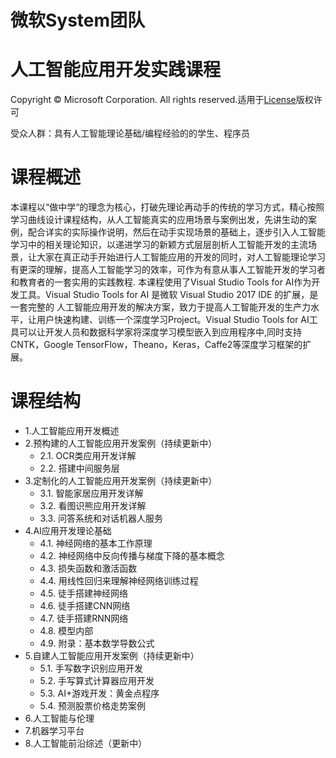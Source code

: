 # 微软System团队
# 人工智能应用开发实践课程
Copyright © Microsoft Corporation. All rights reserved.适用于[License](./LICENSE.md)版权许可

受众人群：具有人工智能理论基础/编程经验的的学生、程序员
# 课程概述
本课程以“做中学“的理念为核心，打破先理论再动手的传统的学习方式，精心按照学习曲线设计课程结构，从人工智能真实的应用场景与案例出发，先讲生动的案例，配合详实的实际操作说明，然后在动手实现场景的基础上，逐步引入人工智能学习中的相关理论知识，以递进学习的新颖方式层层剖析人工智能开发的主流场景，让大家在真正动手开始进行人工智能应用的开发的同时，对人工智能理论学习有更深的理解，提高人工智能学习的效率，可作为有意从事人工智能开发的学习者和教育者的一套实用的实践教程.
本课程使用了Visual Studio Tools for AI作为开发工具。Visual Studio Tools for AI 是微软 Visual Studio 2017 IDE 的扩展，是一套完整的 人工智能应用开发的解决方案，致力于提高人工智能开发的生产力水平，让用户快速构建、训练一个深度学习Project。Visual Studio Tools for AI工具可以让开发人员和数据科学家将深度学习模型嵌入到应用程序中,同时支持CNTK，Google TensorFlow，Theano，Keras，Caffe2等深度学习框架的扩展。


# 课程结构

* 1.人工智能应用开发概述
* 2.预构建的人工智能应用开发案例（持续更新中）
    * 2.1.	OCR类应用开发详解 
    * 2.2.	搭建中间服务层
* 3.定制化的人工智能应用开发案例（持续更新中）
    * 3.1.	智能家居应用开发详解
    * 3.2.	看图识熊应用开发详解
    * 3.3.  问答系统和对话机器人服务
* 4.AI应用开发理论基础
    * 4.1.	神经网络的基本工作原理
    * 4.2.	神经网络中反向传播与梯度下降的基本概念
    * 4.3.	损失函数和激活函数
    * 4.4.	用线性回归来理解神经网络训练过程
    * 4.5.	徒手搭建神经网络
    * 4.6.	徒手搭建CNN网络
    * 4.7.	徒手搭建RNN网络
    * 4.8.	模型内部
    * 4.9.	附录：基本数学导数公式
* 5.自建人工智能应用开发案例（持续更新中） 
    * 5.1.  手写数字识别应用开发 
    * 5.2.  手写算式计算器应用开发
    * 5.3.  AI+游戏开发：黄金点程序
    * 5.4.  预测股票价格走势案例
* 6.人工智能与伦理 
* 7.机器学习平台
* 8.人工智能前沿综述（更新中）

